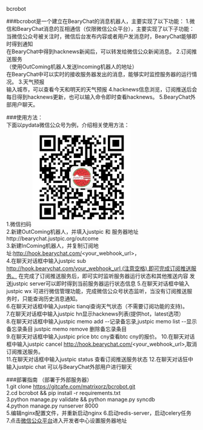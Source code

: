 bcrobot
 
###bcrobot是一个建立在BearyChat的消息机器人，主要实现了以下功能：
1.微信和BearyChat消息的互相通信（仅限微信公众平台），主要实现了以下子功能：
  当微信公众号被关注时，微信后台发布内容或者用户发消息时，BearyChat能够即时得到通知  
  在BearyChat中得到hacknews新闻后，可以转发给微信公众新闻消息。
2.订阅推送服务  
（使用OutComing机器人发送Incoming机器人的地址）  
  在BearyChat中可以实时的接收服务器发出的消息，能够实时监控服务器的运行情况。
3.天气预报  
 输入城市，可以查看今天和明天的天气预报
4.hacknews信息浏览，订阅推送后会每日得到hacknews更新，也可以输入命令即时查看hacknews。
5.BearyChat外部用户聊天。


###使用方法：  
下面以pydata微信公众号为例，介绍相关使用方法：   
1.微信扫码 ![pydata](media/image/qrcode.jpg)  
2.新建OutComing机器人，并填入justpic 和 服务器地址http://bearychat.justpic.org/outcome  
3.新建InComing机器人，并复制订阅地址:http://hook.bearychat.com/<your_webhook_url>，  
4.在聊天对话框中输入justpic sub http://hook.bearychat.com/your_webhook_url,(注意空格),即可完成订阅推送服务。 
 在完成了订阅推送服务后，即可实时监听服务器运行状态和其他推送内容
 发送justpic server可以即时得到当前服务器运行状态信息
5.在聊天对话框中输入justpic wx 可进行微信管理功能，完成微信公众号状态监听，当没有订阅推送服务时，只能查询历史消息通知。  
6.在聊天对话框中输入justpic tianqi查询天气状态（不需要订阅功能的支持)。  
7.在聊天对话框中输入justpic hn显示hacknews列表(提供hot，latest选项）  
8.在聊天对话框中输入justpic memo add <content> --记录备忘录,justpic memo list --显示备忘录条目 justpic memo remove <memoid> 删除备忘录条目  
9.在聊天对话框中输入justpic price btc cny查看btc cny的报价。
10.在聊天对话框中输入justpic cancel http://hook.bearychat.com/<your_webhook_url>,取消订阅推送服务。  
11.在聊天对话框中输入justpic status 查看订阅推送服务状态
12.在聊天对话狂中输入justpic chat <message>可以与BearyChat外部用户进行聊天

###部署指南
（部署于外部服务器）  
1.git clone https://gitcafe.com/matrixorz/bcrobot.git  
2.cd bcrobot && pip install -r requirements.txt  
3.python manage.py validate && python manage.py syncdb  
4.python manage.py runserver 8000  
5.编辑nginx配置文件，并重新启动nginx
6.启动redis-server，启动celery任务  
7.点击[微信公众平台](https://mp.weixin.qq.com)进入开发者中心设置服务器地址  




